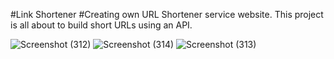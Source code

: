 #Link Shortener 
#Creating own URL Shortener service website.
This project is all about to build short URLs using an API. 


![Screenshot (312)](https://github.com/chandan063/forecast_weather-website/assets/106027583/d4ea7d6c-71d3-413e-8f4b-0bbca11e607b)
![Screenshot (314)](https://github.com/chandan063/forecast_weather-website/assets/106027583/536fd47d-e217-42d9-9679-051c88d05d4e)
![Screenshot (313)](https://github.com/chandan063/forecast_weather-website/assets/106027583/02211bc7-03f6-42c2-8efc-c4d4f087d139)
